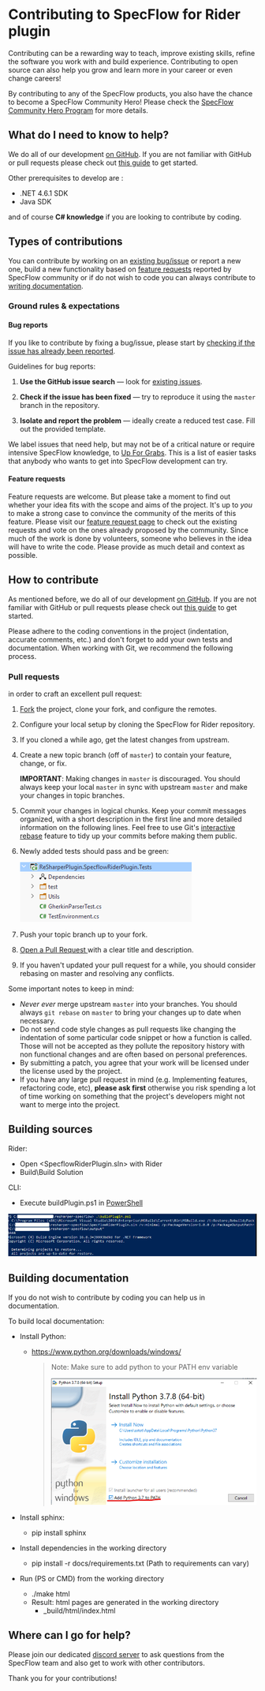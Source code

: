 # Contributing to SpecFlow for Rider plugin

Contributing can be a rewarding way to teach, improve existing skills, refine the software you work with and build experience. Contributing to open source can also help you grow and learn more in your career or even change careers!

By contributing to any of the SpecFlow products, you also have the chance to become a SpecFlow Community Hero! Please check the [SpecFlow Community Hero Program](https://specflow.org/community/community-hero-program/) for more details.

## What do I need to know to help?

We do all of our development [on GitHub](https://github.com/SpecFlowOSS/SpecFlow.Rider). If you are not familiar with GitHub or pull requests please check out [this guide](https://guides.github.com/activities/hello-world/) to get started.

Other prerequisites to develop are :

- .NET 4.6.1 SDK
- Java SDK

and of course **C# knowledge** if you are looking to contribute by coding.

## Types of contributions

You can contribute by working on an  [existing bug/issue](https://github.com/SpecFlowOSS/SpecFlow.Rider/search?type=Issues) or report a new one, build a new functionality based on [feature requests](https://support.specflow.org/hc/en-us/community/topics/360000519178-Feature-Requests) reported by SpecFlow community or if do not wish to code you can always contribute to [writing documentation](##Building-documentation).

### Ground rules & expectations

#### Bug reports

If you like to contribute by fixing a bug/issue, please start by [checking if the issue has already been reported](https://github.com/SpecFlowOSS/SpecFlow.Rider/search?type=Issues).

Guidelines for bug reports:

1. **Use the GitHub issue search** — look for [existing issues](https://github.com/SpecFlowOSS/SpecFlow.Rider/search?type=Issues).

2. **Check if the issue has been fixed** &mdash; try to reproduce it using the
   `master` branch in the repository.

3. **Isolate and report the problem** &mdash; ideally create a reduced test
   case. Fill out the provided template.

We label issues that need help, but may not be of a critical nature or require intensive SpecFlow knowledge, to [Up For Grabs](https://github.com/SpecFlowOSS/SpecFlow.Rider/labels/up-for-grabs). This is a list of easier tasks that anybody who wants to get into SpecFlow development can try.

#### Feature requests

Feature requests are welcome. But please take a moment to find out whether your idea fits with the scope and aims of the project. It's up to *you*
to make a strong case to convince the community of the merits of this feature. Please visit our [feature request page](https://support.specflow.org/hc/en-us/community/topics/360000519178-Feature-Requests) to check out the existing requests and vote on the ones already proposed by the community. Since much of the work is done by volunteers, someone who believes in the idea will have to write the code.  Please provide as much detail and context as possible.

## How to contribute

As mentioned before, we do all of our development [on GitHub](https://github.com/SpecFlowOSS/SpecFlow.Rider). If you are not familiar with GitHub or pull requests please check out [this guide](https://guides.github.com/activities/hello-world/) to get started.

Please adhere to the coding conventions in the project (indentation, accurate comments, etc.) and don't forget to add your own tests and documentation. When working with Git, we recommend the following process.

### Pull requests

in order to craft an excellent pull request:

1. [Fork](https://help.github.com/fork-a-repo/) the project, clone your fork, and configure the remotes.

2. Configure your local setup by cloning the SpecFlow for Rider repository.

3. If you cloned a while ago, get the latest changes from upstream.

4. Create a new topic branch (off of `master`) to contain your feature, change,
   or fix.  

   **IMPORTANT**: Making changes in `master` is discouraged. You should always  keep your local `master` in sync with upstream `master` and make your
   changes in topic branches.

5. Commit your changes in logical chunks. Keep your commit messages organized, with a short description in the first line and more detailed information on the following lines. Feel free to use Git's [interactive rebase](https://help.github.com/articles/interactive-rebase) feature to tidy up your commits before making them public.

6. Newly added tests should pass and be green:

   ![unittestsrider](https://raw.githubusercontent.com/SpecFlowOSS/SpecFlow/master/docs/_static/images/testsrider.png)

7. Push your topic branch up to your fork.

8. [Open a Pull Request ](https://help.github.com/articles/using-pull-requests/) with a clear title and description.

9. If you haven't updated your pull request for a while, you should consider rebasing on master and resolving any conflicts.

Some important notes to keep in mind:

- _Never ever_ merge upstream `master` into your branches. You  should always `git rebase` on `master` to bring your changes up to date when  necessary.
- Do not send code style changes as pull requests like changing the indentation of some particular code snippet or how a function is called.
  Those will not be accepted as they pollute the repository history with non functional changes and are often based on personal preferences.
- By submitting a patch, you agree that your work will be licensed under the license used by the project.
- If you have any large pull request in mind (e.g. Implementing features, refactoring code, etc), **please ask first** otherwise you risk spending
  a lot of time working on something that the project's developers might not want to merge into the project.

## Building sources

Rider:  

- Open <SpecflowRiderPlugin.sln> with Rider
- Build\Build Solution

CLI:

- Execute buildPlugin.ps1 in [PowerShell](https://github.com/powershell/powershell)

![buildpluginps1](https://raw.githubusercontent.com/SpecFlowOSS/SpecFlow/master/docs/_static/images/clirider.png)

## Building documentation

If you do not wish to contribute by coding you can help us in documentation.

To build local documentation:

- Install Python:

  - https://www.python.org/downloads/windows/

    > Note: Make sure to add python to your PATH env variable
    >
    > ![python](https://raw.githubusercontent.com/SpecFlowOSS/SpecFlow/master/docs/_static/images/python.png)

  

- Install sphinx:

  - pip install sphinx
    

- Install dependencies in the working directory

  - pip install -r docs/requirements.txt (Path to requirements can vary)


- Run (PS or CMD) from the working directory
     - ./make html
   - Result: html pages are generated in the working directory
        - _build/html/index.html

## Where can I go for help?

Please join our dedicated [discord server](https://go.specflow.org/join-contributing-on-discord) to ask questions from the SpecFlow team and also get to work with other contributors.

Thank you for your contributions!